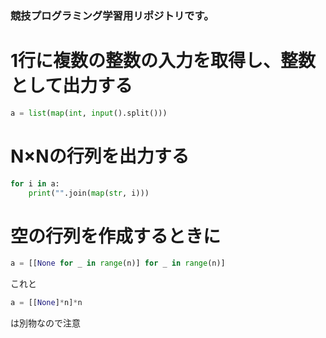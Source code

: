 ### 競技プログラミング学習用リポジトリです。  

# 1行に複数の整数の入力を取得し、整数として出力する
```Python
a = list(map(int, input().split()))
```

# N×Nの行列を出力する
```Python
for i in a:
    print("".join(map(str, i)))
```

# 空の行列を作成するときに
```Python
a = [[None for _ in range(n)] for _ in range(n)]
```
これと
```Python
a = [[None]*n]*n
```
は別物なので注意